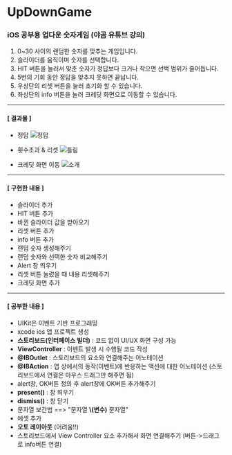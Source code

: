 # **UpDownGame**
### iOS 공부용 업다운 숫자게임 (야곰 유튜브 강의)
1.  0~30 사이의 랜덤한 숫자를 맞추는 게임입니다.
2. 슬라이더를 움직이며 숫자를 선택합니다.
3. HIT 버튼을 눌러서 맞춘 숫자가 정답보다 크거나 작으면 선택 범위가 줄어듭니다.
4. 5번의 기회 동안 정답을 맞추지 못하면 끝납니다.
5. 우상단의 리셋 버튼을 눌러 초기화 할 수 있습니다.
6. 좌상단의 info 버튼을 눌러 크레딧 화면으로 이동할 수 있습니다.
---

#### **[ 결과물 ]**
- 정답
![정답](https://user-images.githubusercontent.com/89764127/217053603-6bd9dfeb-792b-4f22-a628-e7497ed5ae1e.gif)

- 횟수초과 & 리셋
![틀림](https://user-images.githubusercontent.com/89764127/217053617-cbbbe13c-906c-412f-b04a-89d99b3ef7b0.gif)

- 크레딧 화면 이동
![소개](https://user-images.githubusercontent.com/89764127/217054461-04bc3935-4911-4941-b0d5-46d77cf1dccf.gif)

---
#### **[ 구현한 내용 ]**
- 슬라이더 추가
- HIT 버튼 추가
- 바뀐 슬라이더 값을 받아오기
- 리셋 버튼 추가
- info 버튼 추가
- 랜덤 숫자 생성해주기
- 랜덤 숫자와 선택한 숫자 비교해주기
- Alert 창 띄우기
- 리셋 버튼 눌렀을 때 내용 리셋해주기
- 크레딧 화면 추가

---
#### **[ 공부한 내용 ]**
- UIKit은 이벤트 기반 프로그래밍
- xcode ios 앱 프로젝트 생성
- **스토리보드(인터페이스 빌더)** : 코드 없이 UI/UX 화면 구성 가능
- **ViewController** : 이벤트 발생 시 수행될 코드 작성
- **@IBOutlet** : 스토리보드의 요소와 연결해주는 어노테이션
- **@IBAction** : 앱 상에서의 동작(이벤트)에 반응하는 액션에 대한 어노테이션 (스토리보드에서 연결은 마우스 드래그만 해주면 됨)
- alert창, OK버튼 정의 후 alert창에 OK버튼 추가해주기
- **present()** : 창 띄우기
- **dismiss()** : 창 닫기
- 문자열 보간법 ==> "문자열 **\\(변수)** 문자열"
- 에셋 추가
- **오토 레이아웃** (어려움!!)
- 스토리보드에서 View Controller 요소 추가해서 화면 연결해주기 (버튼->드래그로 info버튼 연결)
